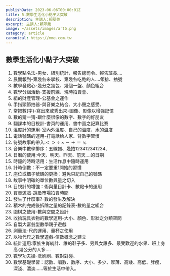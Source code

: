 ```yaml
---
publishDate: 2023-06-06T00:00:01Z
title: 5.數學生活化小點子大突破
description: 主講人:賴翠莞
excerpt: 主講人:賴翠莞
image: ~/assets/images/art5.png
category: article
canonical: https://mme.com.tw
---
```


## 數學生活化小點子大突破
1. 數學點名法-男女、組別統計，報告總司令、報告班長….  
2. 晨間報到-第幾各來學校、第幾各吃飽的人….領排、抽號  
3. 數學發點心-幾分之幾包、幾個一盤、顏色組合  
4. 數學分組活動-支援前線、現時拍賣會、  
5. 組的財產管理-公基金之運作  
6. 手指頭節拍器-與音樂之結合、大小聲之感受、  
7. 常把數(字)-寫出來或秀出來-圖像、影像以增強記憶  
8. 數的猜一猜-跟什麼很像的數字、數字的好朋友  
9. 翻課本的目視計-書頁的運用、書中圖之記算比賽  
10. 溫度計的運用-室內外溫度、自己的溫度、水的溫度  
11. 電話號碼的運用-打電話給人家、背數字習慣  
12. 符號故事的帶入:＜ ＞ ÷ × － ＋ ＝ ﹪  
13. 音樂中數學排序：五線譜、幾拍123412341234、  
14. 日曆的使用:今天、明天、昨天、前天….的日期  
15. 時鐘的時時活用：生活作息中隨時運用  
16. 計時倒數：不一定要重1開始的習慣  
17. 座位或櫃子號碼的更換：避免只記自己的號碼  
18. 故事中明確的單位數與量之切入  
19. 目視計的增強：術與量目計卡、數點卡的運用  
20. 買賣遊戲-跳蚤市場拍賣時間  
21. 發生了什麼事?-數的發生及解決  
22. 積木的完成後拆除之量的記錄表-數的量之組合  
23. 圍棋之使用-數與空間之設計  
24. 收拾玩具衣物的數學運用-大小、顏色、形狀之分類空間  
25. 自製大富翁型數學親子遊戲  
26. 測量法-尺的運用、量杯之使用  
27. 以物代尺之數學遊戲-倍數概念之建立  
28. 統計運用:家族生肖統計、誰的鞋子多、男與女誰多、最受歡迎的水果、班上身高:幾公分的人多….  
29. 數學功夫操-洗刷刷、數對對碰、  
30. 數學基礎學習：認數、唱數、數序、大小、多少、厚薄、高矮、高低、胖瘦、深淺、濃淡……等於生活中帶入。  

